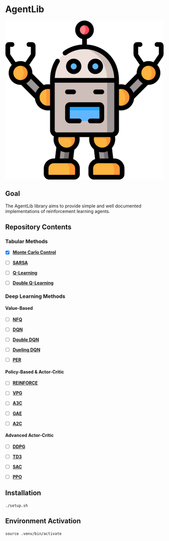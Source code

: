 # AgentLib

![alt text](.github/AGENT_LOGO.png)

## Goal
The AgentLib library aims to provide simple and well documented implementations of reinforcement learning agents.

## Repository Contents

### Tabular Methods

- [x] [**Monte Carlo Control**](src/AgentLib/tabular/monte_carlo_control/README.md)

- [ ] [**SARSA**](src/AgentLib/tabular/sarsa/README.md)

- [ ] [**Q-Learning**](src/AgentLib/tabular/q_learning/README.md)

- [ ] [**Double Q-Learning**](src/AgentLib/tabular/double_q_learning/README.md)

### Deep Learning Methods

#### Value-Based

- [ ] [**NFQ**](src/AgentLib/deep/nfq/README.md)

- [ ] [**DQN**](src/AgentLib/deep/dqn/README.md)

- [ ] [**Double DQN**](src/AgentLib/deep/double_dqn/README.md)

- [ ] [**Dueling DQN**](src/AgentLib/deep/dueling_dqn/README.md)

- [ ] [**PER**](src/AgentLib/deep/per/README.md)

#### Policy-Based & Actor-Critic

- [ ] [**REINFORCE**](src/AgentLib/deep/reinforce/README.md)

- [ ] [**VPG**](src/AgentLib/deep/vpg/README.md)

- [ ] [**A3C**](src/AgentLib/deep/a3c/README.md)

- [ ] [**GAE**](src/AgentLib/deep/gae/README.md)

- [ ] [**A2C**](src/AgentLib/deep/a2c/README.md)

#### Advanced Actor-Critic

- [ ] [**DDPG**](src/AgentLib/deep/ddpg/README.md)

- [ ] [**TD3**](src/AgentLib/deep/td3/README.md)

- [ ] [**SAC**](src/AgentLib/deep/sac/README.md)

- [ ] [**PPO**](src/AgentLib/deep/ppo/README.md)

## Installation
`./setup.sh`

## Environment Activation
`source .venv/bin/activate`
